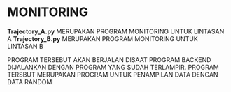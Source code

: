 # MONITORING

**Trajectory_A.py** MERUPAKAN PROGRAM MONITORING UNTUK LINTASAN A
**Trajectory_B.py** MERUPAKAN PROGRAM MONITORING UNTUK LINTASAN B

PROGRAM TERSEBUT AKAN BERJALAN DISAAT PROGRAM BACKEND DIJALANKAN DENGAN PROGRAM YANG SUDAH TERLAMPIR. PROGRAM TERSBUT MERUPAKAN PROGRAM UNTUK PENAMPILAN DATA DENGAN DATA RANDOM


